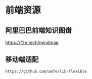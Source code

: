 # 前端资源

## 阿里巴巴前端知识图谱

https://f2e.tech/mindmap

## 移动端适配

```
https://github.com/amfe/lib-flexible
```

